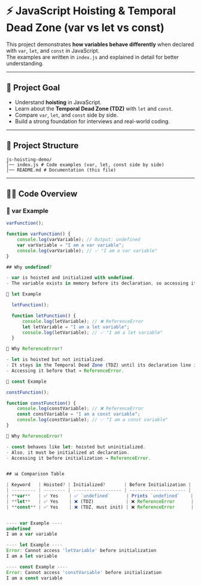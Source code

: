 # ⚡ JavaScript Hoisting & Temporal Dead Zone (var vs let vs const)

This project demonstrates **how variables behave differently** when declared with `var`, `let`, and `const` in JavaScript.  
The examples are written in `index.js` and explained in detail for better understanding.

---

## 🎯 Project Goal
- Understand **hoisting** in JavaScript.
- Learn about the **Temporal Dead Zone (TDZ)** with `let` and `const`.
- Compare `var`, `let`, and `const` side by side.
- Build a strong foundation for interviews and real-world coding.

---

## 📂 Project Structure

```
js-hoisting-demo/
│── index.js # Code examples (var, let, const side by side)
│── README.md # Documentation (this file)
```


---

## 🧑‍💻 Code Overview

### 🔹 var Example
```js
varFunction();

function varFunction() {
    console.log(varVariable); // Output: undefined
    var varVariable = "I am a var variable";   
    console.log(varVariable); // ✅ "I am a var variable"
}

## Why undefined?

- var is hoisted and initialized with undefined.
- The variable exists in memory before its declaration, so accessing it returns undefined.

🔹 let Example

  letFunction();

  function letFunction() {
      console.log(letVariable); // ❌ ReferenceError
      let letVariable = "I am a let variable";
      console.log(letVariable); // ✅ "I am a let variable"
  }

🔹 Why ReferenceError?

- let is hoisted but not initialized.
- It stays in the Temporal Dead Zone (TDZ) until its declaration line is executed.
- Accessing it before that → ReferenceError.

🔹 const Example

constFunction();

function constFunction() {
    console.log(constVariable); // ❌ ReferenceError
    const constVariable = "I am a const variable";
    console.log(constVariable); // ✅ "I am a const variable"
}

🔹 Why ReferenceError?

- const behaves like let: hoisted but uninitialized.
- Also, it must be initialized at declaration.
- Accessing it before initialization → ReferenceError.


## 📊 Comparison Table

| Keyword   | Hoisted? | Initialized?       | Before Initialization |
| --------- | -------- | ------------------ | --------------------- |
| **var**   | ✅ Yes    | ✅ `undefined`      | Prints `undefined`    |
| **let**   | ✅ Yes    | ❌ (TDZ)            | ❌ ReferenceError      |
| **const** | ✅ Yes    | ❌ (TDZ, must init) | ❌ ReferenceError      |


---- var Example ----
undefined
I am a var variable

---- let Example ----
Error: Cannot access 'letVariable' before initialization
I am a let variable

---- const Example ----
Error: Cannot access 'constVariable' before initialization
I am a const variable



